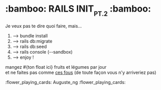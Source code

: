 <h1> :bamboo: RAILS INIT<sub><sub>PT.2</sub></sub> :bamboo: </h1>
<p>Je veux pas te dire quoi faire, mais...<br />
<ol><li>--> bundle install</li>
<li>--> rails db:migrate</li>
<li>--> rails db:seed</li>
<li>--> rails console (--sandbox)</li>
<li>--> enjoy !</li></ol></p>

<p>mangez #{ton float ici} fruits et légumes par jour<br />
et ne faites pas comme <a href="https://www.youtube.com/watch?v=Y8EZP2hgLHM">ces fous</a> (de toute façon vous n'y arriveriez pas)</p>
<p> :flower_playing_cards: Auguste_ng :flower_playing_cards: </p>
